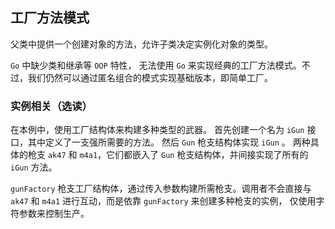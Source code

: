 ## 工厂方法模式
父类中提供一个创建对象的方法，允许子类决定实例化对象的类型。

`Go` 中缺少类和继承等 `OOP` 特性， 无法使用 `Go` 来实现经典的工厂方法模式。不过，我们仍然可以通过匿名组合的模式实现基础版本，即简单工厂。

### 实例相关（选读）
在本例中，使用工厂结构体来构建多种类型的武器。 首先创建一个名为 `iGun` 接口，其中定义了一支强所需要的方法。 然后 `Gun` 枪支结构体实现 `iGun` 。
两种具体的枪支 `ak47` 和 `m4a1`，它们都嵌入了 `Gun` 枪支结构体，并间接实现了所有的 `iGun` 方法。

`gunFactory` 枪支工厂结构体，通过传入参数构建所需枪支。调用者不会直接与 `ak47` 和 `m4a1` 进行互动，而是依靠 `gunFactory` 来创建多种枪支的实例， 仅使用字符参数来控制生产。
